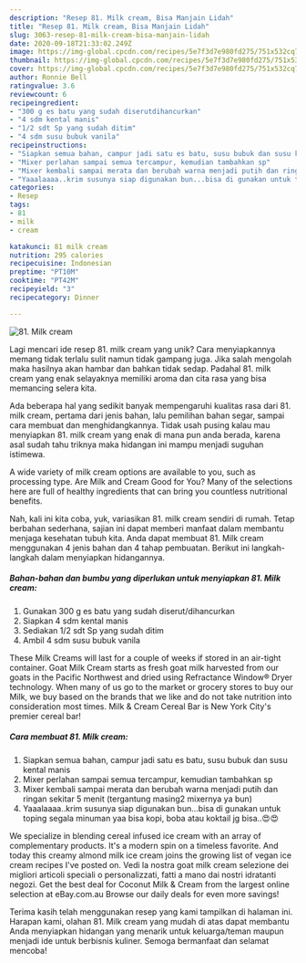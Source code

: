 ```yaml
---
description: "Resep 81. Milk cream, Bisa Manjain Lidah"
title: "Resep 81. Milk cream, Bisa Manjain Lidah"
slug: 3063-resep-81-milk-cream-bisa-manjain-lidah
date: 2020-09-18T21:33:02.249Z
image: https://img-global.cpcdn.com/recipes/5e7f3d7e980fd275/751x532cq70/81-milk-cream-foto-resep-utama.jpg
thumbnail: https://img-global.cpcdn.com/recipes/5e7f3d7e980fd275/751x532cq70/81-milk-cream-foto-resep-utama.jpg
cover: https://img-global.cpcdn.com/recipes/5e7f3d7e980fd275/751x532cq70/81-milk-cream-foto-resep-utama.jpg
author: Ronnie Bell
ratingvalue: 3.6
reviewcount: 6
recipeingredient:
- "300 g es batu yang sudah diserutdihancurkan"
- "4 sdm kental manis"
- "1/2 sdt Sp yang sudah ditim"
- "4 sdm susu bubuk vanila"
recipeinstructions:
- "Siapkan semua bahan, campur jadi satu es batu, susu bubuk dan susu kental manis"
- "Mixer perlahan sampai semua tercampur, kemudian tambahkan sp"
- "Mixer kembali sampai merata dan berubah warna menjadi putih dan ringan sekitar 5 menit (tergantung masing2 mixernya ya bun)"
- "Yaaalaaaa..krim susunya siap digunakan bun...bisa di gunakan untuk toping segala minuman yaa bisa kopi, boba atau koktail jg bisa..😍😍"
categories:
- Resep
tags:
- 81
- milk
- cream

katakunci: 81 milk cream 
nutrition: 295 calories
recipecuisine: Indonesian
preptime: "PT10M"
cooktime: "PT42M"
recipeyield: "3"
recipecategory: Dinner

---
```



![81. Milk cream](https://img-global.cpcdn.com/recipes/5e7f3d7e980fd275/751x532cq70/81-milk-cream-foto-resep-utama.jpg)

Lagi mencari ide resep 81. milk cream yang unik? Cara menyiapkannya memang tidak terlalu sulit namun tidak gampang juga. Jika salah mengolah maka hasilnya akan hambar dan bahkan tidak sedap. Padahal 81. milk cream yang enak selayaknya memiliki aroma dan cita rasa yang bisa memancing selera kita.

Ada beberapa hal yang sedikit banyak mempengaruhi kualitas rasa dari 81. milk cream, pertama dari jenis bahan, lalu pemilihan bahan segar, sampai cara membuat dan menghidangkannya. Tidak usah pusing kalau mau menyiapkan 81. milk cream yang enak di mana pun anda berada, karena asal sudah tahu triknya maka hidangan ini mampu menjadi suguhan istimewa.

A wide variety of milk cream options are available to you, such as processing type. Are Milk and Cream Good for You? Many of the selections here are full of healthy ingredients that can bring you countless nutritional benefits.


Nah, kali ini kita coba, yuk, variasikan 81. milk cream sendiri di rumah. Tetap berbahan sederhana, sajian ini dapat memberi manfaat dalam membantu menjaga kesehatan tubuh kita. Anda dapat membuat 81. Milk cream menggunakan 4 jenis bahan dan 4 tahap pembuatan. Berikut ini langkah-langkah dalam menyiapkan hidangannya.

<!--inarticleads1-->

##### Bahan-bahan dan bumbu yang diperlukan untuk menyiapkan 81. Milk cream:

1. Gunakan 300 g es batu yang sudah diserut/dihancurkan
1. Siapkan 4 sdm kental manis
1. Sediakan 1/2 sdt Sp yang sudah ditim
1. Ambil 4 sdm susu bubuk vanila


These Milk Creams will last for a couple of weeks if stored in an air-tight container. Goat Milk Cream starts as fresh goat milk harvested from our goats in the Pacific Northwest and dried using Refractance Window® Dryer technology. When many of us go to the market or grocery stores to buy our Milk, we buy based on the brands that we like and do not take nutrition into consideration most times. Milk &amp; Cream Cereal Bar is New York City&#39;s premier cereal bar! 

<!--inarticleads2-->

##### Cara membuat 81. Milk cream:

1. Siapkan semua bahan, campur jadi satu es batu, susu bubuk dan susu kental manis
1. Mixer perlahan sampai semua tercampur, kemudian tambahkan sp
1. Mixer kembali sampai merata dan berubah warna menjadi putih dan ringan sekitar 5 menit (tergantung masing2 mixernya ya bun)
1. Yaaalaaaa..krim susunya siap digunakan bun...bisa di gunakan untuk toping segala minuman yaa bisa kopi, boba atau koktail jg bisa..😍😍


We specialize in blending cereal infused ice cream with an array of complementary products. It&#39;s a modern spin on a timeless favorite. And today this creamy almond milk ice cream joins the growing list of vegan ice cream recipes I&#39;ve posted on. Vedi la nostra goat milk cream selezione dei migliori articoli speciali o personalizzati, fatti a mano dai nostri idratanti negozi. Get the best deal for Coconut Milk &amp; Cream from the largest online selection at eBay.com.au Browse our daily deals for even more savings! 

Terima kasih telah menggunakan resep yang kami tampilkan di halaman ini. Harapan kami, olahan 81. Milk cream yang mudah di atas dapat membantu Anda menyiapkan hidangan yang menarik untuk keluarga/teman maupun menjadi ide untuk berbisnis kuliner. Semoga bermanfaat dan selamat mencoba!
